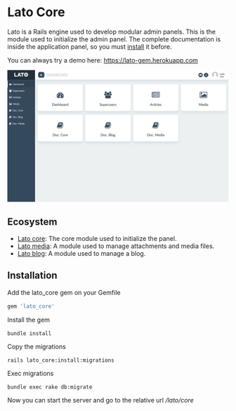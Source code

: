 # Lato Core

Lato is a Rails engine used to develop modular admin panels. This is the module used to initialize the admin panel.
The complete documentation is inside the application panel, so you must [install](#installation) it before.

You can always try a demo here: https://lato-gem.herokuapp.com

![Lato dashboard screenshot](lib/screen.png)

## Ecosystem

- [Lato core](https://github.com/ideonetwork/lato-core): The core module used to initialize the panel.
- [Lato media](https://github.com/ideonetwork/lato-media): A module used to manage attachments and media files.
- [Lato blog](https://github.com/ideonetwork/lato-blog): A module used to manage a blog.

## Installation

Add the lato_core gem on your Gemfile

```ruby
gem 'lato_core'
```

Install the gem

```console
bundle install
```

Copy the migrations

```console
rails lato_core:install:migrations
```

Exec migrations

```console
bundle exec rake db:migrate
```

Now you can start the server and go to the relative url */lato/core*

